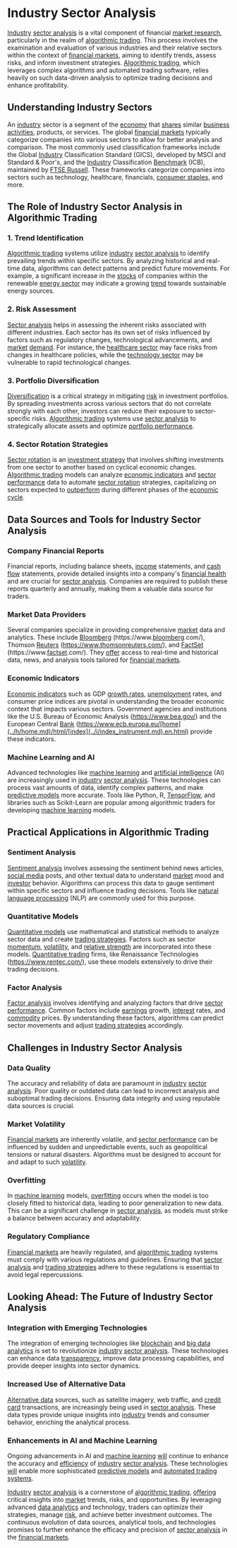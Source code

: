 # Industry Sector Analysis

[Industry](../i/industry.md) [sector analysis](../s/sector_analysis.md) is a vital component of financial [market research](../m/market_research.md), particularly in the realm of [algorithmic trading](../a/algorithmic_trading.md). This process involves the examination and evaluation of various industries and their relative sectors within the context of [financial markets](../f/financial_market.md), aiming to identify trends, assess risks, and inform investment strategies. [Algorithmic trading](../a/algorithmic_trading.md), which leverages complex algorithms and automated trading software, relies heavily on such data-driven analysis to optimize trading decisions and enhance profitability.

## Understanding Industry Sectors

An [industry](../i/industry.md) sector is a segment of the [economy](../e/economy.md) that [shares](../s/shares.md) similar [business activities](../b/business_activities.md), products, or services. The global [financial markets](../f/financial_market.md) typically categorize companies into various sectors to allow for better analysis and comparison. The most commonly used classification frameworks include the Global [Industry](../i/industry.md) Classification Standard (GICS), developed by MSCI and Standard & Poor's, and the [Industry](../i/industry.md) Classification [Benchmark](../b/benchmark.md) (ICB), maintained by [FTSE Russell](../f/ftse_russell.md). These frameworks categorize companies into sectors such as technology, healthcare, financials, [consumer staples](../c/consumer_staples.md), and more.

## The Role of Industry Sector Analysis in Algorithmic Trading

### 1. Trend Identification

[Algorithmic trading](../a/algorithmic_trading.md) systems utilize [industry](../i/industry.md) [sector analysis](../s/sector_analysis.md) to identify prevailing trends within specific sectors. By analyzing historical and real-time data, algorithms can detect patterns and predict future movements. For example, a significant increase in the [stocks](../s/stock.md) of companies within the renewable [energy sector](../e/energy_sector.md) may indicate a growing [trend](../t/trend.md) towards sustainable energy sources.

### 2. Risk Assessment

[Sector analysis](../s/sector_analysis.md) helps in assessing the inherent risks associated with different industries. Each sector has its own set of risks influenced by factors such as regulatory changes, technological advancements, and [market](../m/market.md) [demand](../d/demand.md). For instance, the [healthcare sector](../h/healthcare_sector.md) may face risks from changes in healthcare policies, while the [technology sector](../t/technology_sector.md) may be vulnerable to rapid technological changes.

### 3. Portfolio Diversification

[Diversification](../d/diversification.md) is a critical strategy in mitigating [risk](../r/risk.md) in investment portfolios. By spreading investments across various sectors that do not correlate strongly with each other, investors can reduce their exposure to sector-specific risks. [Algorithmic trading](../a/algorithmic_trading.md) systems use [sector analysis](../s/sector_analysis.md) to strategically allocate assets and optimize [portfolio performance](../p/portfolio_performance.md).

### 4. Sector Rotation Strategies

[Sector rotation](../s/sector_rotation.md) is an [investment strategy](../i/investment_strategy.md) that involves shifting investments from one sector to another based on cyclical economic changes. [Algorithmic trading](../a/algorithmic_trading.md) models can analyze [economic indicators](../e/economic_indicators.md) and [sector performance](../s/sector_performance.md) data to automate [sector rotation](../s/sector_rotation.md) strategies, capitalizing on sectors expected to [outperform](../o/outperform.md) during different phases of the [economic cycle](../e/economic_cycle.md).

## Data Sources and Tools for Industry Sector Analysis

### Company Financial Reports

Financial reports, including balance sheets, [income](../i/income.md) statements, and [cash flow](../c/cash_flow.md) statements, provide detailed insights into a company's [financial health](../f/financial_health.md) and are crucial for [sector analysis](../s/sector_analysis.md). Companies are required to publish these reports quarterly and annually, making them a valuable data source for traders.

### Market Data Providers

Several companies specialize in providing comprehensive [market](../m/market.md) data and analytics. These include [Bloomberg](../b/bloomberg.md) (https://www.[bloomberg](../b/bloomberg.md).com/), Thomson [Reuters](../r/reuters.md) (https://www.thomsonreuters.com/), and [FactSet](../f/factset.md) (https://www.[factset](../f/factset.md).com/). They [offer](../o/offer.md) access to real-time and historical data, news, and analysis tools tailored for [financial markets](../f/financial_market.md).

### Economic Indicators

[Economic indicators](../e/economic_indicators.md) such as GDP [growth rates](../g/growth_rates_in_trading.md), [unemployment](../u/unemployment.md) rates, and consumer price indices are pivotal in understanding the broader economic context that impacts various sectors. Government agencies and institutions like the U.S. Bureau of Economic Analysis (https://www.bea.gov/) and the European Central [Bank](../b/bank.md) (https://www.ecb.europa.eu/[home](../h/home.md)/html/[index](../i/index_instrument.md).en.html) provide these indicators.

### Machine Learning and AI

Advanced technologies like [machine learning](../m/machine_learning.md) and [artificial intelligence](../a/artificial_intelligence_in_trading.md) (AI) are increasingly used in [industry](../i/industry.md) [sector analysis](../s/sector_analysis.md). These technologies can process vast amounts of data, identify complex patterns, and make [predictive models](../p/predictive_models_in_trading.md) more accurate. Tools like Python, R, [TensorFlow](../t/tensorflow.md), and libraries such as Scikit-Learn are popular among algorithmic traders for developing [machine learning](../m/machine_learning.md) models.

## Practical Applications in Algorithmic Trading

### Sentiment Analysis

[Sentiment analysis](../s/sentiment_analysis.md) involves assessing the sentiment behind news articles, [social media](../s/social_media.md) posts, and other textual data to understand [market](../m/market.md) mood and [investor](../i/investor.md) behavior. Algorithms can process this data to gauge sentiment within specific sectors and influence trading decisions. Tools like [natural language processing](../n/natural_language_processing_(nlp)_in_trading.md) (NLP) are commonly used for this purpose.

### Quantitative Models

[Quantitative models](../q/quantitative_models.md) use mathematical and statistical methods to analyze sector data and create [trading strategies](../t/trading_strategies.md). Factors such as sector [momentum](../m/momentum.md), [volatility](../v/volatility.md), and [relative strength](../r/relative_strength.md) are incorporated into these models. [Quantitative trading](../q/quantitative_trading.md) firms, like Renaissance Technologies (https://www.rentec.com/), use these models extensively to drive their trading decisions.

### Factor Analysis

[Factor analysis](../f/factor_analysis.md) involves identifying and analyzing factors that drive [sector performance](../s/sector_performance.md). Common factors include [earnings](../e/earnings.md) growth, [interest](../i/interest.md) rates, and [commodity](../c/commodity.md) prices. By understanding these factors, algorithms can predict sector movements and adjust [trading strategies](../t/trading_strategies.md) accordingly.

## Challenges in Industry Sector Analysis

### Data Quality

The accuracy and reliability of data are paramount in [industry](../i/industry.md) [sector analysis](../s/sector_analysis.md). Poor quality or outdated data can lead to incorrect analysis and suboptimal trading decisions. Ensuring data integrity and using reputable data sources is crucial.

### Market Volatility

[Financial markets](../f/financial_market.md) are inherently volatile, and [sector performance](../s/sector_performance.md) can be influenced by sudden and unpredictable events, such as geopolitical tensions or natural disasters. Algorithms must be designed to account for and adapt to such [volatility](../v/volatility.md).

### Overfitting

In [machine learning](../m/machine_learning.md) models, [overfitting](../o/overfitting.md) occurs when the model is too closely fitted to historical data, leading to poor generalization to new data. This can be a significant challenge in [sector analysis](../s/sector_analysis.md), as models must strike a balance between accuracy and adaptability.

### Regulatory Compliance

[Financial markets](../f/financial_market.md) are heavily regulated, and [algorithmic trading](../a/algorithmic_trading.md) systems must comply with various regulations and guidelines. Ensuring that [sector analysis](../s/sector_analysis.md) and [trading strategies](../t/trading_strategies.md) adhere to these regulations is essential to avoid legal repercussions.

## Looking Ahead: The Future of Industry Sector Analysis

### Integration with Emerging Technologies

The integration of emerging technologies like [blockchain](../b/blockchain_in_trading.md) and [big data analytics](../b/big_data_analytics_in_trading.md) is set to revolutionize [industry](../i/industry.md) [sector analysis](../s/sector_analysis.md). These technologies can enhance data [transparency](../t/transparency.md), improve data processing capabilities, and provide deeper insights into sector dynamics.

### Increased Use of Alternative Data

[Alternative data](../a/alternative_data.md) sources, such as satellite imagery, web traffic, and [credit card](../c/credit_card.md) transactions, are increasingly being used in [sector analysis](../s/sector_analysis.md). These data types provide unique insights into [industry](../i/industry.md) trends and consumer behavior, enriching the analytical process.

### Enhancements in AI and Machine Learning

Ongoing advancements in AI and [machine learning](../m/machine_learning.md) [will](../w/will.md) continue to enhance the accuracy and [efficiency](../e/efficiency.md) of [industry](../i/industry.md) [sector analysis](../s/sector_analysis.md). These technologies [will](../w/will.md) enable more sophisticated [predictive models](../p/predictive_models_in_trading.md) and [automated trading systems](../a/automated_trading_systems.md).

[Industry](../i/industry.md) [sector analysis](../s/sector_analysis.md) is a cornerstone of [algorithmic trading](../a/algorithmic_trading.md), [offering](../o/offering.md) critical insights into [market](../m/market.md) trends, risks, and opportunities. By leveraging advanced [data analytics](../d/data_analytics.md) and technology, traders can optimize their strategies, manage [risk](../r/risk.md), and achieve better investment outcomes. The continuous evolution of data sources, analytical tools, and technologies promises to further enhance the efficacy and precision of [sector analysis](../s/sector_analysis.md) in the [financial markets](../f/financial_market.md).